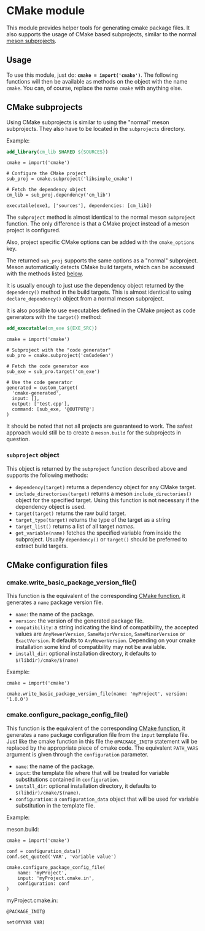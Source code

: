 # CMake module

This module provides helper tools for generating cmake package files.
It also supports the usage of CMake based subprojects, similar to
the normal [meson subprojects](Subprojects.md).


## Usage

To use this module, just do: **`cmake = import('cmake')`**. The
following functions will then be available as methods on the object
with the name `cmake`. You can, of course, replace the name `cmake`
with anything else.

## CMake subprojects

Using CMake subprojects is similar to using the "normal" meson
subprojects. They also have to be located in the `subprojects`
directory.

Example:

```cmake
add_library(cm_lib SHARED ${SOURCES})
```

```meson
cmake = import('cmake')

# Configure the CMake project
sub_proj = cmake.subproject('libsimple_cmake')

# Fetch the dependency object
cm_lib = sub_proj.dependency('cm_lib')

executable(exe1, ['sources'], dependencies: [cm_lib])
```

The `subproject` method is almost identical to the normal meson
`subproject` function. The only difference is that a CMake project
instead of a meson project is configured.

Also, project specific CMake options can be added with the `cmake_options` key.

The returned `sub_proj` supports the same options as a "normal" subproject.
Meson automatically detects CMake build targets, which can be accessed with
the methods listed [below](#subproject-object).

It is usually enough to just use the dependency object returned by the
`dependency()` method in the build targets. This is almost identical to
using `declare_dependency()` object from a normal meson subproject.

It is also possible to use executables defined in the CMake project as code
generators with the `target()` method:

```cmake
add_executable(cm_exe ${EXE_SRC})
```

```meson
cmake = import('cmake')

# Subproject with the "code generator"
sub_pro = cmake.subproject('cmCodeGen')

# Fetch the code generator exe
sub_exe = sub_pro.target('cm_exe')

# Use the code generator
generated = custom_target(
  'cmake-generated',
  input: [],
  output: ['test.cpp'],
  command: [sub_exe, '@OUTPUT@']
)
```

It should be noted that not all projects are guaranteed to work. The
safest approach would still be to create a `meson.build` for the
subprojects in question.

### `subproject` object

This object is returned by the `subproject` function described above
and supports the following methods:

 - `dependency(target)` returns a dependency object for any CMake target.
 - `include_directories(target)` returns a meson `include_directories()`
   object for the specified target. Using this function is not necessary
   if the dependency object is used.
 - `target(target)` returns the raw build target.
 - `target_type(target)` returns the type of the target as a string
 - `target_list()` returns a list of all target *names*.
 - `get_variable(name)` fetches the specified variable from inside
   the subproject. Usually `dependency()` or `target()` should be
   preferred to extract build targets.

## CMake configuration files

### cmake.write_basic_package_version_file()

This function is the equivalent of the corresponding [CMake function](https://cmake.org/cmake/help/v3.11/module/CMakePackageConfigHelpers.html#generating-a-package-version-file),
it generates a `name` package version file.

* `name`: the name of the package.
* `version`: the version of the generated package file.
* `compatibility`: a string indicating the kind of compatibility, the accepted values are
`AnyNewerVersion`, `SameMajorVersion`, `SameMinorVersion` or `ExactVersion`.
It defaults to `AnyNewerVersion`. Depending on your cmake installation some kind of
compatibility may not be available.
* `install_dir`: optional installation directory, it defaults to `$(libdir)/cmake/$(name)`


Example:

```meson
cmake = import('cmake')

cmake.write_basic_package_version_file(name: 'myProject', version: '1.0.0')
```

### cmake.configure_package_config_file()

This function is the equivalent of the corresponding [CMake function](https://cmake.org/cmake/help/v3.11/module/CMakePackageConfigHelpers.html#generating-a-package-configuration-file),
it generates a `name` package configuration file from the `input` template file. Just like the cmake function
in this file the `@PACKAGE_INIT@` statement will be replaced by the appropriate piece of cmake code.
The equivalent `PATH_VARS` argument is given through the `configuration` parameter.

* `name`: the name of the package.
* `input`: the template file where that will be treated for variable substitutions contained in `configuration`.
* `install_dir`: optional installation directory, it defaults to `$(libdir)/cmake/$(name)`.
* `configuration`: a `configuration_data` object that will be used for variable substitution in the template file.


Example:

meson.build:

```meson
cmake = import('cmake')

conf = configuration_data()
conf.set_quoted('VAR', 'variable value')

cmake.configure_package_config_file(
    name: 'myProject',
    input: 'myProject.cmake.in',
    configuration: conf
)
```

myProject.cmake.in:

```text
@PACKAGE_INIT@

set(MYVAR VAR)
```
